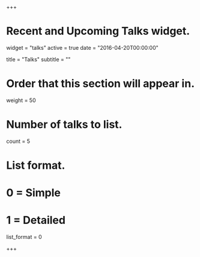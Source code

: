 +++
# Recent and Upcoming Talks widget.
widget = "talks"
active = true
date = "2016-04-20T00:00:00"

title = "Talks"
subtitle = ""

# Order that this section will appear in.
weight = 50

# Number of talks to list.
count = 5

# List format.
#   0 = Simple
#   1 = Detailed
list_format = 0

+++

